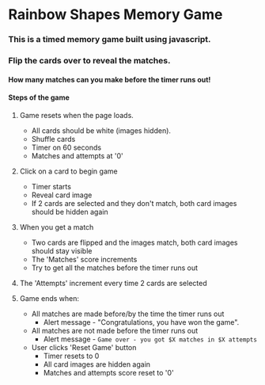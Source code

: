 # Rainbow Shapes Memory Game
### This is a timed memory game built using javascript. 
### Flip the cards over to reveal the matches. 
#### How many matches can you make before the timer runs out!


#### Steps of the game
1. Game resets when the page loads.
    - All cards should be white (images hidden).
    - Shuffle cards
    - Timer on 60 seconds
    - Matches and attempts at '0'

2. Click on a card to begin game
    - Timer starts
    - Reveal card image
    - If 2 cards are selected and they don't match, both card images should be hidden again

3. When you get a match
    - Two cards are flipped and the images match, both card images should stay visible
    - The 'Matches' score increments
    - Try to get all the matches before the timer runs out

4. The 'Attempts' increment every time 2 cards are selected

5. Game ends when:
    - All matches are made before/by the time the timer runs out
        - Alert message - "Congratulations, you have won the game".
    - All matches are not made before the timer runs out
        - Alert message - `Game over - you got $X matches in $X attempts`
    - User clicks 'Reset Game' button
        - Timer resets to 0
        - All card images are hidden again
        - Matches and attempts score reset to '0'

